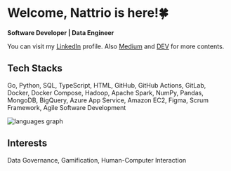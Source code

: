 # Welcome, Nattrio is here!🍀
**Software Developer | Data Engineer**

You can visit my [LinkedIn](https://www.linkedin.com/in/jirapat-klaokliang) profile. Also [Medium](https://medium.com/@nattrio) and [DEV](https://dev.to/nattrio) for more contents.

## Tech Stacks
Go, Python, SQL, TypeScript, HTML, GitHub, GitHub Actions, GitLab, Docker, Docker Compose, Hadoop, Apache Spark, NumPy, Pandas, MongoDB, BigQuery, Azure App Service, Amazon EC2, Figma, Scrum Framework, Agile Software Development

<img src="https://github-readme-stats-abtrax.vercel.app/api/top-langs?locale=en&hide_title=false&layout=compact&langs_count=4&theme=dracula&hide_border=true&hide=jupyter%20notebook&username=nattrio" alt="languages graph"/>

## Interests
Data Governance, Gamification, Human-Computer Interaction
